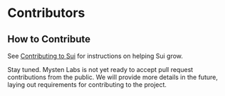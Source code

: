 # Contributors

## How to Contribute

See [Contributing to Sui](doc/src/contribute/index.md) for instructions on helping Sui grow.

Stay tuned. Mysten Labs is not yet ready to accept pull request contributions from the public. We will provide more details in the future, laying out requirements for contributing to the project.

